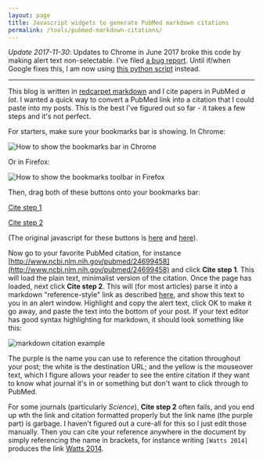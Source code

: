 ```yaml
---
layout: page
title: Javascript widgets to generate PubMed markdown citations
permalink: /tools/pubmed-markdown-citations/
---
```


*Update 2017-11-30*: Updates to Chrome in June 2017 broke this code by making alert text non-selectable. I've filed [a bug report](https://bugs.chromium.org/p/chromium/issues/detail?id=729881#). Until if/when Google fixes this, I am now using [this python script](https://github.com/ericminikel/citedown) instead.

<hr>

This blog is written in [redcarpet markdown](https://github.com/vmg/redcarpet) and I cite papers in PubMed *a lot*. I wanted a quick way to convert a PubMed link into a citation that I could paste into my posts. This is the best I've figured out so far - it takes a few steps and it's not perfect.

For starters, make sure your bookmarks bar is showing. In Chrome:

![How to show the bookmarks bar in Chrome](/media/2014/08/chrome-show-bookmarks-bar.png)

Or in Firefox:

![How to show the bookmarks toolbar in Firefox](/media/2014/08/firefox-show-bookmarks-toolbar.png)

Then, drag both of these buttons onto your bookmarks bar:

<a class="btn" href="javascript:location.assign(location.href+'?report=docsum&format=text')">Cite step 1</a>

<a class="btn" href="javascript:link=location.href.split('?')[0];full=document.documentElement.outerText.replace(/\n/g,' ').substring(3).trim();firstauth=full.split(',')[0].split(' ').slice(0,-1);year=full.split('.')[3].trim().split(' ')[0];shortname=firstauth+' '+year;fullcitation='['+shortname+']: '+link+' &quot;'+full+'&quot;';alert(fullcitation)
">Cite step 2</a>

(The original javascript for these buttons is [here](https://github.com/ericminikel/cureffi/blob/gh-pages/javascripts/cite-step-1.js) and [here](https://github.com/ericminikel/cureffi/blob/gh-pages/javascripts/cite-step-2.js)).

Now go to your favorite PubMed citation, for instance [http://www.ncbi.nlm.nih.gov/pubmed/24699458](http://www.ncbi.nlm.nih.gov/pubmed/24699458) and click **Cite step 1**. This will load the plain text, minimalist version of the citation. Once the page has loaded, next click **Cite step 2**. This will (for most articles) parse it into a markdown "reference-style" link as described [here](http://daringfireball.net/projects/markdown/syntax#link), and show this text to you in an alert window. Highlight and copy the alert text, click OK to make it go away, and paste the text into the bottom of your post. If your text editor has good syntax highlighting for markdown, it should look something like this:

![markdown citation example](/media/2015/04/markdown-citation-example.png)

The purple is the name you can use to reference the citation throughout your post; the white is the destination URL; and the yellow is the mouseover text, which I figure allows your reader to see the entire citation if they want to know what journal it's in or something but don't want to click through to PubMed.

For some journals (particularly *Science*), **Cite step 2** often fails, and you end up wth the link and citation formatted properly but the link name (the purple part) is garbage. I haven't figured out a cure-all for this so I just edit those manually. Then you can cite your reference anywhere in the document by simply referencing the name in brackets, for instance writing `[Watts 2014]` produces the link [Watts 2014].

[Watts 2014]: http://www.ncbi.nlm.nih.gov/pubmed/24699458 "Watts JC, Giles K, Patel S, Oehler A, DeArmond SJ, Prusiner SB. Evidence that  bank vole PrP is a universal acceptor for prions. PLoS Pathog. 2014 Apr 3;10(4):e1003990. doi: 10.1371/journal.ppat.1003990. eCollection 2014 Apr. PubMed PMID: 24699458; PubMed Central PMCID: PMC3974871."


